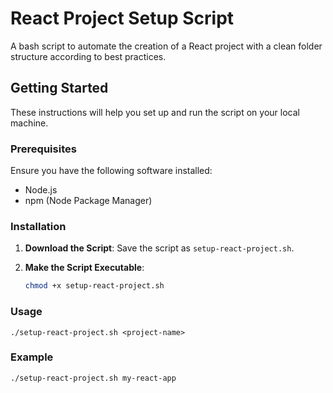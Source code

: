 # React Project Setup Script

A bash script to automate the creation of a React project with a clean folder structure according to best practices.

## Getting Started

These instructions will help you set up and run the script on your local machine.

### Prerequisites

Ensure you have the following software installed:

- Node.js
- npm (Node Package Manager)

### Installation

1. **Download the Script**: Save the script as `setup-react-project.sh`.

2. **Make the Script Executable**:
   ```bash
   chmod +x setup-react-project.sh


### Usage
```./setup-react-project.sh <project-name>```


### Example
```./setup-react-project.sh my-react-app```
